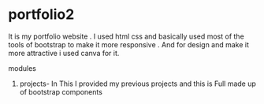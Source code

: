 # portfolio2
It is my portfolio website .
I used html css and basically used most of the tools of bootstrap to make it more responsive .
And for design and make it more attractive i used canva for it.

modules
1. projects- In This I provided my previous projects and this is Full made up of bootstrap components 